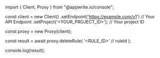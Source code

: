 import { Client, Proxy } from "@appwrite.io/console";

const client = new Client()
    .setEndpoint('https://example.com/v1') // Your API Endpoint
    .setProject('<YOUR_PROJECT_ID>'); // Your project ID

const proxy = new Proxy(client);

const result = await proxy.deleteRule(
    '<RULE_ID>' // ruleId
);

console.log(result);
